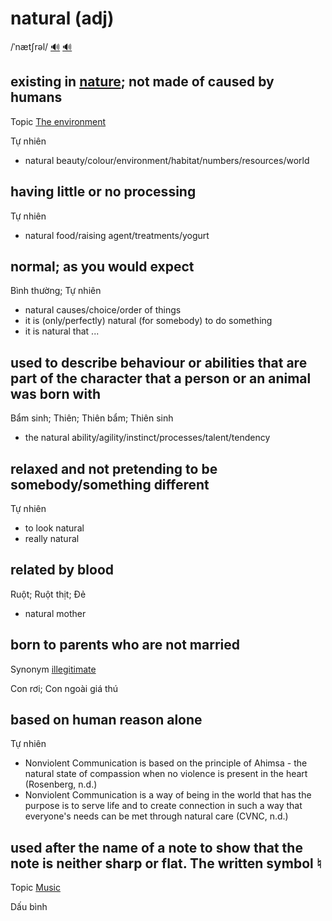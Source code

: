 # natural (adj)

/ˈnætʃrəl/ [🔊](https://www.oxfordlearnersdictionaries.com/media/english/uk_pron/n/nat/natur/natural__gb_6.mp3) [🔊](https://www.oxfordlearnersdictionaries.com/media/english/us_pron/n/nat/natur/natural__us_1_rr.mp3)

## existing in [nature](nature-n.md#the-way-that-things-happen-in-the-physical-world-when-it-is-not-controlled-by-people-tự-nhiên); not made of caused by humans 

Topic [The environment](../topics/the-environment.md)

Tự nhiên

- natural beauty/colour/environment/habitat/numbers/resources/world

## having little or no processing

Tự nhiên

- natural food/raising agent/treatments/yogurt

## normal; as you would expect

Bình thường; Tự nhiên

- natural causes/choice/order of things
- it is (only/perfectly) natural (for somebody) to do something
- it is natural that ...

## used to describe behaviour or abilities that are part of the character that a person or an animal was born with

Bẩm sinh; Thiên; Thiên bẩm; Thiên sinh

- the natural ability/agility/instinct/processes/talent/tendency

## relaxed and not pretending to be somebody/something different

Tự nhiên

- to look natural
- really natural

## related by blood

Ruột; Ruột thịt; Đẻ

- natural mother

## born to parents who are not married

Synonym [illegitimate]()

Con rơi; Con ngoài giá thú

## based on human reason alone

Tự nhiên

- Nonviolent Communication is based on the principle of Ahimsa - the natural state of compassion when no violence is present in the heart (Rosenberg, n.d.)
- Nonviolent Communication is a way of being in the world that has the purpose is to serve life and to create connection in such a way that everyone's needs can be met through natural care (CVNC, n.d.)

## used after the name of a note to show that the note is neither sharp or flat. The written symbol ♮

Topic [Music](../topics/music.md#music)

Dấu bình